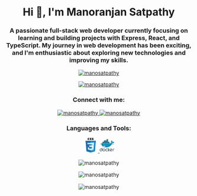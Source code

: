 <!-- Add your profile banner here, if you have one -->

<h1 align="center">Hi 👋, I'm Manoranjan Satpathy</h1>
<h3 align="center">A passionate full-stack web developer currently focusing on learning and building projects with Express, React, and TypeScript. My journey in web development has been exciting, and I'm enthusiastic about exploring new technologies and improving my skills.</h3>

<p align="center">
  <a href="https://github.com/ryo-ma/github-profile-trophy">
    <img src="https://github-profile-trophy.vercel.app/?username=manosatpathy" alt="manosatpathy" />
  </a>
</p>

<p align="center">
  <a href="https://twitter.com/manosatpathy" target="_blank">
    <img src="https://img.shields.io/twitter/follow/manosatpathy?logo=twitter&style=for-the-badge" alt="manosatpathy" />
  </a>
</p>

<h3 align="center">Connect with me:</h3>
<p align="center">
  <a href="https://twitter.com/manosatpathy" target="_blank">
    <img src="https://raw.githubusercontent.com/rahuldkjain/github-profile-readme-generator/master/src/images/icons/Social/twitter.svg" alt="manosatpathy" height="30" width="40" />
  </a>
  <a href="https://instagram.com/manosatpathy" target="_blank">
    <img src="https://raw.githubusercontent.com/rahuldkjain/github-profile-readme-generator/master/src/images/icons/Social/instagram.svg" alt="manosatpathy" height="30" width="40" />
  </a>
</p>

<h3 align="center">Languages and Tools:</h3>
<p align="center">
  <a href="https://www.w3schools.com/css/" target="_blank" rel="noreferrer">
    <img src="https://raw.githubusercontent.com/devicons/devicon/master/icons/css3/css3-original-wordmark.svg" alt="css3" width="40" height="40"/>
  </a>
  <a href="https://www.docker.com/" target="_blank" rel="noreferrer">
    <img src="https://raw.githubusercontent.com/devicons/devicon/master/icons/docker/docker-original-wordmark.svg" alt="docker" width="40" height="40"/>
  </a>
  <!-- Add more of your favorite languages and tools icons here -->
</p>

<p align="center">
  <img align="center" src="https://github-readme-stats.vercel.app/api/top-langs?username=manosatpathy&show_icons=true&locale=en&layout=compact" alt="manosatpathy" />
</p>

<p align="center">
  <img align="center" src="https://github-readme-stats.vercel.app/api?username=manosatpathy&show_icons=true&locale=en" alt="manosatpathy" />
</p>

<p align="center">
  <img align="center" src="https://github-readme-streak-stats.herokuapp.com/?user=manosatpathy&" alt="manosatpathy" />
</p>

<!-- Add any additional sections, projects, or achievements you'd like to showcase -->

